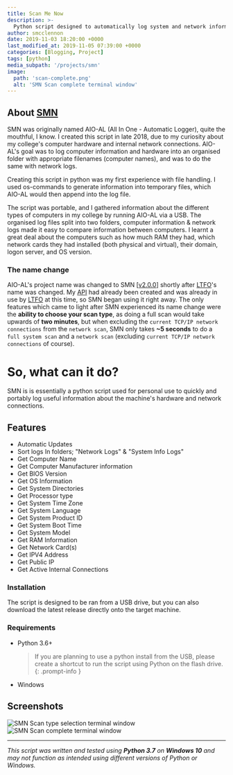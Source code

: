 ```yaml
---
title: Scan Me Now
description: >-
  Python script designed to automatically log system and network information portably.
author: smcclennon
date: 2019-11-03 18:20:00 +0000
last_modified_at: 2019-11-05 07:39:00 +0000
categories: [Blogging, Project]
tags: [python]
media_subpath: '/projects/smn'
image:
  path: 'scan-complete.png'
  alt: 'SMN Scan complete terminal window'
---
```


## About [SMN](https://github.com/smcclennon/SMN)

SMN was originally named AIO-AL (All In One - Automatic Logger), quite the mouthful, I know. I created this script in late 2018, due to my curiosity about my college's computer hardware and internal network connections. AIO-AL's goal was to log computer information and hardware into an organised folder with appropriate filenames (computer names), and was to do the same with network logs.

Creating this script in python was my first experience with file handling. I used os-commands to generate information into temporary files, which AIO-AL would then append into the log file.

The script was portable, and I gathered information about the different types of computers in my college by running AIO-AL via a USB. The organised log files split into two folders, computer information & network logs made it easy to compare information between computers. I learnt a great deal about the computers such as how much RAM they had, which network cards they had installed (both physical and virtual), their domain, logon server, and OS version.

### The name change

AIO-AL's project name was changed to SMN \[[v2.0.0](https://github.com/smcclennon/SMN/releases/tag/v2.0.0)\] shortly after [LTFO](../ltfo)'s name was changed. My [API](/update/api) had already been created and was already in use by [LTFO](../ltfo) at this time, so SMN began using it right away. The only features which came to light after SMN experienced its name change were the **ability to choose your scan type**, as doing a full scan would take upwards of **two minutes**, but when excluding the `current TCP/IP network connections` from the `network scan`, SMN only takes **~5 seconds** to do a `full system scan` and a `network scan` (excluding `current TCP/IP network connections` of course).

# So, what can it do?

SMN is is essentially a python script used for personal use to quickly and portably log useful information about the machine's hardware and network connections.

## Features

*   Automatic Updates
*   Sort logs In folders; "Network Logs" & "System Info Logs"
*   Get Computer Name
*   Get Computer Manufacturer information
*   Get BIOS Version
*   Get OS Information
*   Get System Directories
*   Get Processor type
*   Get System Time Zone
*   Get System Language
*   Get System Product ID
*   Get System Boot Time
*   Get System Model
*   Get RAM Information
*   Get Network Card(s)
*   Get IPV4 Address
*   Get Public IP
*   Get Active Internal Connections

### Installation

The script is designed to be ran from a USB drive, but you can also download the latest release directly onto the target machine.

### Requirements

*   Python 3.6+
    > If you are planning to use a python install from the USB, please create a shortcut to run the script using Python on the flash drive.
    {: .prompt-info }

*   Windows

## Screenshots

![SMN Scan type selection terminal window](scantype.png)
![SMN Scan complete terminal window](scan-complete.png)

- - -

_This script was written and tested using **Python 3.7** on **Windows 10** and may not function as intended using different versions of Python or Windows._